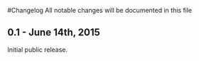 #Changelog
All notable changes will be documented in this file

## 0.1 - June 14th, 2015

Initial public release.